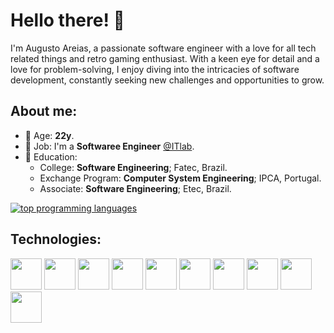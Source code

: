 # Hello there! :wave:
I'm Augusto Areias, a passionate software engineer with a love for all tech related things and retro gaming enthusiast. With a keen eye for detail and a love for problem-solving, I enjoy diving into the intricacies of software development, constantly seeking new challenges and opportunities to grow. 

## About me:
- 👴 Age: **22y**.
- 💼 Job: I'm a **Softwaree Engineer** [@ITlab](https://www.itlab.com.br/pages/en/home/).
- 🏫 Education: 
  - College: **Software Engineering**; Fatec, Brazil.
  - Exchange Program: **Computer System Engineering**; IPCA, Portugal.
  - Associate: **Software Engineering**; Etec, Brazil.  

[![top programming languages](https://github-readme-stats.vercel.app/api/top-langs/?username=areiass36&theme=dark&custom_title=Top%20%languages&layout=compact)](https://github.com/areiass36)

## Technologies:
<div style="diplay: flex">
  <a href="dotnet"><img src="https://github.com/onemarc/tech-icons/blob/main/icons/dotnet-light.svg" width="50"></a>
  <a href="sqlserver"><img src="https://github.com/onemarc/tech-icons/blob/main/icons/mssqlserver-light.svg" width="50"></a>
  <a href="postgres"><img src="https://github.com/onemarc/tech-icons/blob/main/icons/postgressql-light.svg" width="50"></a>
  <a href="mysql"><img src="https://github.com/onemarc/tech-icons/blob/main/icons/mysql-light.svg" width="50"></a>
  <a href="angular"><img src="https://github.com/onemarc/tech-icons/blob/main/icons/angular-light.svg" width="50"></a>
  <a href="vuejs"><img src="https://github.com/onemarc/tech-icons/blob/main/icons/vuejs-light.svg" width="50"></a>
  <a href="javascript"><img src="https://github.com/onemarc/tech-icons/blob/main/icons/javascript.svg" width="50"></a>
  <a href="typescript"><img src="https://github.com/onemarc/tech-icons/blob/main/icons/typescript.svg" width="50"></a>
  <a href="node"><img src="https://github.com/onemarc/tech-icons/blob/main/icons/nodejs.svg" width="50"></a>
  <a href="azure"><img src="https://github.com/onemarc/tech-icons/blob/main/icons/azure-light.svg" width="50"></a>
</div>
